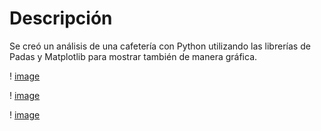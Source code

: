 # Descripción

Se creó un análisis de una cafetería con Python utilizando las librerías de Padas y Matplotlib para mostrar también de manera gráfica.

! [image](imagenes/imagen1.png)

! [image](imagenes/imagen2.png)

! [image](imagenes/imagen3.png)
